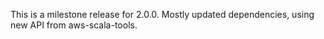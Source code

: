 This is a milestone release for 2.0.0. Mostly updated dependencies, using new API from aws-scala-tools.
